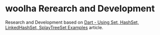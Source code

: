 # woolha Rerearch and Development
Research and Development based on [Dart - Using Set, HashSet, LinkedHashSet, SplayTreeSet Examples](https://www.woolha.com/tutorials/dart-using-set-hashset-linkedhashset-splaytreeset-examples) article.
